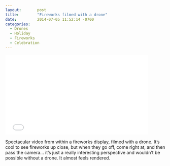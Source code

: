 ```yaml
---
layout:       post
title:        "Fireworks filmed with a drone"
date:         2014-07-05 11:52:14 -0700
categories:
  - Drones
  - Holiday
  - Fireworks
  - Celebration
---
```


<iframe class="embedly-embed" src="//cdn.embedly.com/widgets/media.html?src=https%3A%2F%2Fwww.youtube.com%2Fembed%2Fa9KZ3jgbbmI%3Ffeature%3Doembed&url=https%3A%2F%2Fwww.youtube.com%2Fwatch%3Fv%3Da9KZ3jgbbmI&image=https%3A%2F%2Fi.ytimg.com%2Fvi%2Fa9KZ3jgbbmI%2Fhqdefault.jpg&key=d815972c91e546edb5d2d02e509f8b1c&type=text%2Fhtml&schema=youtube" width="450" height="253" scrolling="no" frameborder="0" allowfullscreen></iframe>

Spectacular video from within a fireworks display, filmed with a drone. It’s cool to see fireworks up close, but when they go off, come right at, and then pass the camera… it’s just a really interesting perspective and wouldn’t be possible without a drone. It almost feels rendered. 

 
